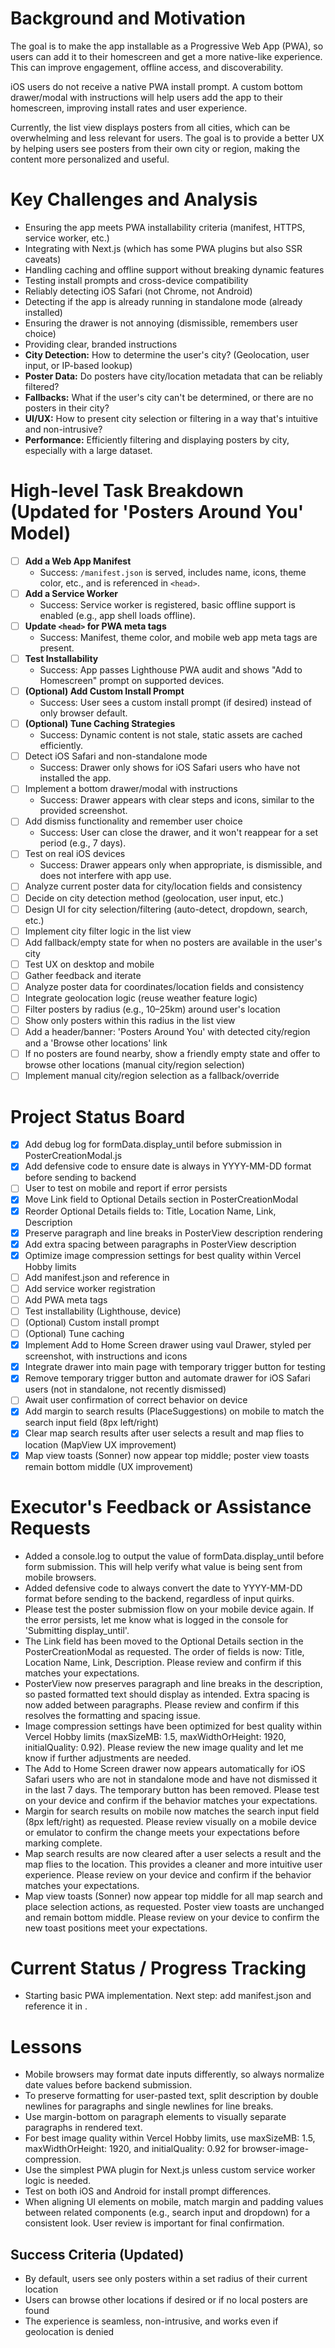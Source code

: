 # Background and Motivation

The goal is to make the app installable as a Progressive Web App (PWA), so users can add it to their homescreen and get a more native-like experience. This can improve engagement, offline access, and discoverability.

iOS users do not receive a native PWA install prompt. A custom bottom drawer/modal with instructions will help users add the app to their homescreen, improving install rates and user experience.

Currently, the list view displays posters from all cities, which can be overwhelming and less relevant for users. The goal is to provide a better UX by helping users see posters from their own city or region, making the content more personalized and useful.

# Key Challenges and Analysis
- Ensuring the app meets PWA installability criteria (manifest, HTTPS, service worker, etc.)
- Integrating with Next.js (which has some PWA plugins but also SSR caveats)
- Handling caching and offline support without breaking dynamic features
- Testing install prompts and cross-device compatibility
- Reliably detecting iOS Safari (not Chrome, not Android)
- Detecting if the app is already running in standalone mode (already installed)
- Ensuring the drawer is not annoying (dismissible, remembers user choice)
- Providing clear, branded instructions
- **City Detection:** How to determine the user's city? (Geolocation, user input, or IP-based lookup)
- **Poster Data:** Do posters have city/location metadata that can be reliably filtered?
- **Fallbacks:** What if the user's city can't be determined, or there are no posters in their city?
- **UI/UX:** How to present city selection or filtering in a way that's intuitive and non-intrusive?
- **Performance:** Efficiently filtering and displaying posters by city, especially with a large dataset.

# High-level Task Breakdown (Updated for 'Posters Around You' Model)

- [ ] **Add a Web App Manifest**
  - Success: `/manifest.json` is served, includes name, icons, theme color, etc., and is referenced in `<head>`.
- [ ] **Add a Service Worker**
  - Success: Service worker is registered, basic offline support is enabled (e.g., app shell loads offline).
- [ ] **Update `<head>` for PWA meta tags**
  - Success: Manifest, theme color, and mobile web app meta tags are present.
- [ ] **Test Installability**
  - Success: App passes Lighthouse PWA audit and shows "Add to Homescreen" prompt on supported devices.
- [ ] **(Optional) Add Custom Install Prompt**
  - Success: User sees a custom install prompt (if desired) instead of only browser default.
- [ ] **(Optional) Tune Caching Strategies**
  - Success: Dynamic content is not stale, static assets are cached efficiently.
- [ ] Detect iOS Safari and non-standalone mode  <!-- NEXT ACTION -->
  - Success: Drawer only shows for iOS Safari users who have not installed the app.
- [ ] Implement a bottom drawer/modal with instructions
  - Success: Drawer appears with clear steps and icons, similar to the provided screenshot.
- [ ] Add dismiss functionality and remember user choice
  - Success: User can close the drawer, and it won't reappear for a set period (e.g., 7 days).
- [ ] Test on real iOS devices
  - Success: Drawer appears only when appropriate, is dismissible, and does not interfere with app use.
- [ ] Analyze current poster data for city/location fields and consistency
- [ ] Decide on city detection method (geolocation, user input, etc.)
- [ ] Design UI for city selection/filtering (auto-detect, dropdown, search, etc.)
- [ ] Implement city filter logic in the list view
- [ ] Add fallback/empty state for when no posters are available in the user's city
- [ ] Test UX on desktop and mobile
- [ ] Gather feedback and iterate
- [ ] Analyze poster data for coordinates/location fields and consistency
- [ ] Integrate geolocation logic (reuse weather feature logic)
- [ ] Filter posters by radius (e.g., 10–25km) around user's location
- [ ] Show only posters within this radius in the list view
- [ ] Add a header/banner: 'Posters Around You' with detected city/region and a 'Browse other locations' link
- [ ] If no posters are found nearby, show a friendly empty state and offer to browse other locations (manual city/region selection)
- [ ] Implement manual city/region selection as a fallback/override

# Project Status Board

- [x] Add debug log for formData.display_until before submission in PosterCreationModal.js
- [x] Add defensive code to ensure date is always in YYYY-MM-DD format before sending to backend
- [ ] User to test on mobile and report if error persists
- [x] Move Link field to Optional Details section in PosterCreationModal
- [x] Reorder Optional Details fields to: Title, Location Name, Link, Description
- [x] Preserve paragraph and line breaks in PosterView description rendering
- [x] Add extra spacing between paragraphs in PosterView description
- [x] Optimize image compression settings for best quality within Vercel Hobby limits
- [ ] Add manifest.json and reference in <head>
- [ ] Add service worker registration
- [ ] Add PWA meta tags
- [ ] Test installability (Lighthouse, device)
- [ ] (Optional) Custom install prompt
- [ ] (Optional) Tune caching
- [x] Implement Add to Home Screen drawer using vaul Drawer, styled per screenshot, with instructions and icons
- [x] Integrate drawer into main page with temporary trigger button for testing
- [x] Remove temporary trigger button and automate drawer for iOS Safari users (not in standalone, not recently dismissed)
- [ ] Await user confirmation of correct behavior on device
- [x] Add margin to search results (PlaceSuggestions) on mobile to match the search input field (8px left/right)
- [x] Clear map search results after user selects a result and map flies to location (MapView UX improvement)
- [x] Map view toasts (Sonner) now appear top middle; poster view toasts remain bottom middle (UX improvement)

# Executor's Feedback or Assistance Requests

- Added a console.log to output the value of formData.display_until before form submission. This will help verify what value is being sent from mobile browsers.
- Added defensive code to always convert the date to YYYY-MM-DD format before sending to the backend, regardless of input quirks.
- Please test the poster submission flow on your mobile device again. If the error persists, let me know what is logged in the console for 'Submitting display_until'.
- The Link field has been moved to the Optional Details section in the PosterCreationModal as requested. The order of fields is now: Title, Location Name, Link, Description. Please review and confirm if this matches your expectations.
- PosterView now preserves paragraph and line breaks in the description, so pasted formatted text should display as intended. Extra spacing is now added between paragraphs. Please review and confirm if this resolves the formatting and spacing issue.
- Image compression settings have been optimized for best quality within Vercel Hobby limits (maxSizeMB: 1.5, maxWidthOrHeight: 1920, initialQuality: 0.92). Please review the new image quality and let me know if further adjustments are needed.
- The Add to Home Screen drawer now appears automatically for iOS Safari users who are not in standalone mode and have not dismissed it in the last 7 days. The temporary button has been removed. Please test on your device and confirm if the behavior matches your expectations.
- Margin for search results on mobile now matches the search input field (8px left/right) as requested. Please review visually on a mobile device or emulator to confirm the change meets your expectations before marking complete.
- Map search results are now cleared after a user selects a result and the map flies to the location. This provides a cleaner and more intuitive user experience. Please review on your device and confirm if the behavior matches your expectations.
- Map view toasts (Sonner) now appear top middle for all map search and place selection actions, as requested. Poster view toasts are unchanged and remain bottom middle. Please review on your device to confirm the new toast positions meet your expectations.

# Current Status / Progress Tracking

- Starting basic PWA implementation. Next step: add manifest.json and reference it in <head>.

# Lessons
- Mobile browsers may format date inputs differently, so always normalize date values before backend submission.
- To preserve formatting for user-pasted text, split description by double newlines for paragraphs and single newlines for line breaks.
- Use margin-bottom on paragraph elements to visually separate paragraphs in rendered text.
- For best image quality within Vercel Hobby limits, use maxSizeMB: 1.5, maxWidthOrHeight: 1920, and initialQuality: 0.92 for browser-image-compression.
- Use the simplest PWA plugin for Next.js unless custom service worker logic is needed.
- Test on both iOS and Android for install prompt differences.
- When aligning UI elements on mobile, match margin and padding values between related components (e.g., search input and dropdown) for a consistent look. User review is important for final confirmation.

## Success Criteria (Updated)
- By default, users see only posters within a set radius of their current location
- Users can browse other locations if desired or if no local posters are found
- The experience is seamless, non-intrusive, and works even if geolocation is denied
